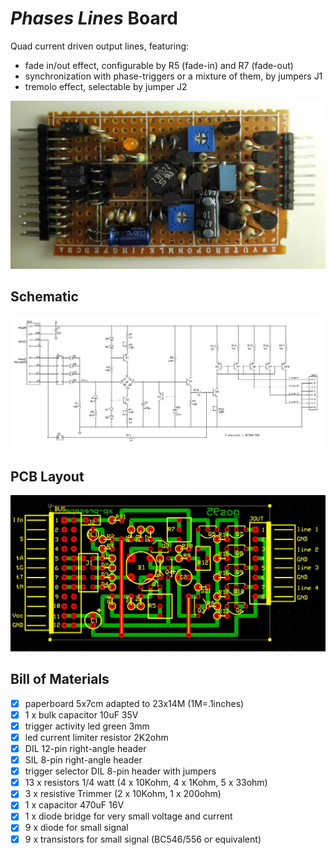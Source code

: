 # *Phases Lines* Board
Quad current driven output lines, featuring:
- fade in/out effect, configurable by R5 (fade-in) and R7 (fade-out)
- synchronization with phase-triggers or a mixture of them, by jumpers J1
- tremolo effect, selectable by jumper J2

![board-built](presepe-phases-lines-board_built.jpg)


## Schematic
![board-schematic](presepe-phases-lines-board_sch.jpg)


## PCB Layout
![board-pcb](presepe-phases-lines-board_pcb.jpg)


## Bill of Materials
- [x] paperboard 5x7cm adapted to 23x14M (1M=.1inches)
- [x] 1 x bulk capacitor 10uF 35V
- [x] trigger activity led green 3mm
- [x] led current limiter resistor 2K2ohm
- [x] DIL 12-pin right-angle header
- [x] SIL 8-pin right-angle header
- [x] trigger selector DIL 8-pin header with jumpers
- [x] 13 x resistors 1/4 watt (4 x 10Kohm, 4 x 1Kohm, 5 x 33ohm)
- [x] 3 x resistive Trimmer (2 x 10Kohm, 1 x 200ohm)
- [x] 1 x capacitor 470uF 16V
- [x] 1 x diode bridge for very small voltage and current
- [x] 9 x diode for small signal
- [x] 9 x transistors for small signal (BC546/556 or equivalent)
